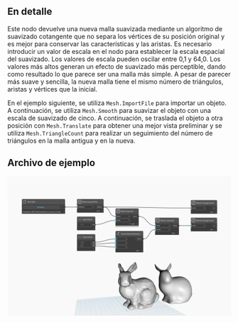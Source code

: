## En detalle
Este nodo devuelve una nueva malla suavizada mediante un algoritmo de suavizado cotangente que no separa los vértices de su posición original y es mejor para conservar las características y las aristas. Es necesario introducir un valor de escala en el nodo para establecer la escala espacial del suavizado. Los valores de escala pueden oscilar entre 0,1 y 64,0. Los valores más altos generan un efecto de suavizado más perceptible, dando como resultado lo que parece ser una malla más simple. A pesar de parecer más suave y sencilla, la nueva malla tiene el mismo número de triángulos, aristas y vértices que la inicial.

En el ejemplo siguiente, se utiliza `Mesh.ImportFile` para importar un objeto. A continuación, se utiliza `Mesh.Smooth` para suavizar el objeto con una escala de suavizado de cinco. A continuación, se traslada el objeto a otra posición con `Mesh.Translate` para obtener una mejor vista preliminar y se utiliza `Mesh.TriangleCount` para realizar un seguimiento del número de triángulos en la malla antigua y en la nueva.

## Archivo de ejemplo

![Example](./Autodesk.DesignScript.Geometry.Mesh.Smooth_img.jpg)
